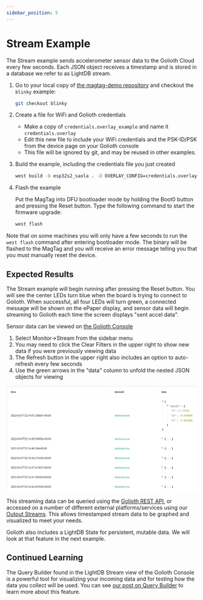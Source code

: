 ```yaml
---
sidebar_position: 5
---
```


# Stream Example

The Stream example sends accelerometer sensor data to the Golioth Cloud every few seconds. Each JSON object receives a timestamp and is stored in a database we refer to as LightDB stream.

1. Go to your local copy of [the magtag-demo repository](https://github.com/golioth/magtag-demo) and checkout the `blinky` example:

    ```bash
    git checkout blinky
    ```

2. Create a file for WiFi and Golioth credentials

    * Make a copy of `credentials.overlay_example` and name it `credentials.overlay`
    * Edit this new file to include your WiFi credentials and the PSK-ID/PSK from the device page on your Golioth console
    * This file will be ignored by git, and may be reused in other examples.

3. Build the example, including the credentials file you just created

    ```bash
    west build -b esp32s2_saola . -D OVERLAY_CONFIG=credentials.overlay -p
    ```

4. Flash the example

    Put the MagTag into DFU bootloader mode by holding the Boot0 button and pressing the Reset button. Type the following command to start the firmware upgrade:

    ```bash
    west flash
    ```

Note that on some machines you will only have a few seconds to run the `west flash` command after entering bootloader mode. The binary will be flashed to the MagTag and you will receive an error message telling you that you must manually reset the device.

## Expected Results

The Stream example will begin running after pressing the Reset button. You will see the center LEDs turn blue when the board is trying to connect to Golioth. When successful, all four LEDs will turn green, a connected message will be shown on the ePaper display, and sensor data will begin streaming to Golioth each time the screen displays "sent accel data".

Sensor data can be viewed on [the Golioth Console](https://console.golioth.io/)

1. Select Monitor&rarr;Stream from the sidebar menu
2. You may need to click the Clear Filters in the upper right to show new data if you were previously viewing data
3. The Refresh button in the upper right also includes an option to auto-refresh every few seconds
4. Use the green arrows in the "data" column to unfold the nested JSON objects for viewing

![Accelerometer data show in the Golioth Console LightDB stream view](assets/golioth-stream-data.png)

This streaming data can be queried using the [Golioth REST API](https://docs.golioth.io/reference/rest-api/overview), or accessed on a number of different external platforms/services using our [Output Streams](https://docs.golioth.io/cloud/output-streams). This allows timestamped stream data to be graphed and visualized to meet your needs.

Golioth also includes a LightDB State for persistent, mutable data. We will look at that feature in the next example.

## Continued Learning

The Query Builder found in the LightDB Stream view of the Golioth Console is a powerful tool for visualizing your incoming data and for testing how the data you collect will be used. You can see [our post on Query Builder](https://blog.golioth.io/prototype-your-data-outputs-with-the-golioth-query-builder/) to learn more about this feature.
